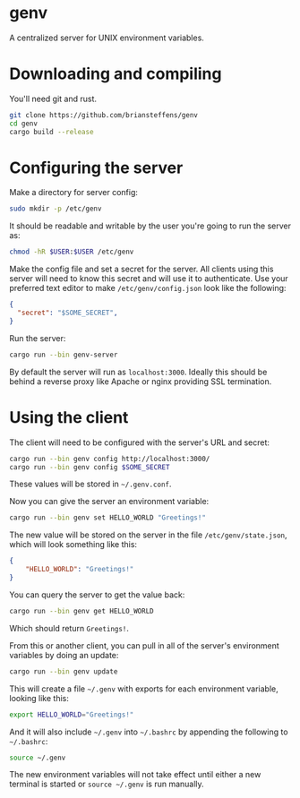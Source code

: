 genv
====

A centralized server for UNIX environment variables.

# Downloading and compiling

You'll need git and rust.

```bash
git clone https://github.com/briansteffens/genv
cd genv
cargo build --release
```

# Configuring the server

Make a directory for server config:

```bash
sudo mkdir -p /etc/genv
```

It should be readable and writable by the user you're going to run the server
as:

```bash
chmod -hR $USER:$USER /etc/genv
```

Make the config file and set a secret for the server. All clients using this
server will need to know this secret and will use it to authenticate. Use your
preferred text editor to make `/etc/genv/config.json` look like the following:

```json
{
  "secret": "$SOME_SECRET",
}
```

Run the server:

```bash
cargo run --bin genv-server
```

By default the server will run as `localhost:3000`. Ideally this should be
behind a reverse proxy like Apache or nginx providing SSL termination.

# Using the client

The client will need to be configured with the server's URL and secret:

```bash
cargo run --bin genv config http://localhost:3000/
cargo run --bin genv config $SOME_SECRET
```

These values will be stored in `~/.genv.conf`.

Now you can give the server an environment variable:

```bash
cargo run --bin genv set HELLO_WORLD "Greetings!"
```

The new value will be stored on the server in the file `/etc/genv/state.json`,
which will look something like this:

```json
{
    "HELLO_WORLD": "Greetings!"
}
```

You can query the server to get the value back:

```bash
cargo run --bin genv get HELLO_WORLD
```

Which should return `Greetings!`.

From this or another client, you can pull in all of the server's environment
variables by doing an update:

```bash
cargo run --bin genv update
```

This will create a file `~/.genv` with exports for each environment variable,
looking like this:

```bash
export HELLO_WORLD="Greetings!"
```

And it will also include `~/.genv` into `~/.bashrc` by appending the following
to `~/.bashrc`:

```bash
source ~/.genv
```

The new environment variables will not take effect until either a new terminal
is started or `source ~/.genv` is run manually.
